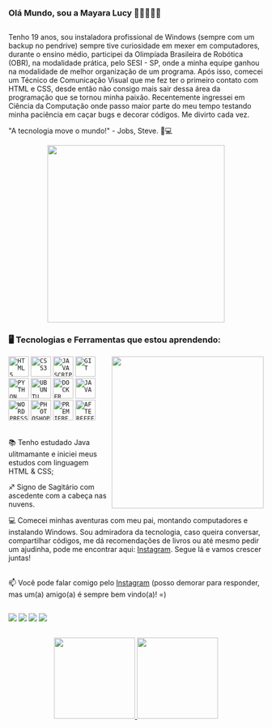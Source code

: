 ### Olá Mundo, sou a Mayara Lucy 👩🏻‍💻👋🏻

##

<text> Tenho 19 anos, sou instaladora profissional de Windows (sempre com um backup no pendrive) sempre tive curiosidade em mexer em computadores, durante o ensino médio, participei da Olimpíada Brasileira de Robótica (OBR), na modalidade prática, pelo SESI - SP, onde a minha equipe ganhou na modalidade de melhor organização de um programa. 
Após isso, comecei um Técnico de Comunicação Visual que me fez ter o primeiro contato com HTML e CSS, desde então não consigo mais sair dessa área da programação que se tornou minha paixão. Recentemente ingressei em Ciência da Computação onde passo maior parte do meu tempo testando minha paciência em caçar bugs e decorar códigos. Me divirto cada vez.

"A tecnologia move o mundo!" - Jobs, Steve. 🚀💻</text>

<p align="center">
  <img src="https://super.abril.com.br/wp-content/uploads/2016/09/super_imggato_digitando_0.gif" width="350">
</p>

### 🖥️ Tecnologias e Ferramentas que estou aprendendo: 
<p> <img width="300px" align="right"  src="https://picrew.me/shareImg/org/202206/338224_tvNkpuVH.png"> </p> 
<code><img width="40px" src="https://cdn.jsdelivr.net/gh/devicons/devicon/icons/html5/html5-original-wordmark.svg" title = "HTML5"/></code>
<code><img width="40px" src="https://cdn.jsdelivr.net/gh/devicons/devicon/icons/css3/css3-original-wordmark.svg" title = "CSS3"/></code>
<code><img width="40px" src="https://cdn.jsdelivr.net/gh/devicons/devicon/icons/javascript/javascript-original.svg" title = "JAVASCRIPT"/></code>
<code><img width="40px" src="https://cdn.jsdelivr.net/gh/devicons/devicon/icons/git/git-original.svg" title = "GIT"/></code>
<code><img width="40px" src="https://cdn.jsdelivr.net/gh/devicons/devicon/icons/python/python-original.svg" title = "PYTHON"/></code>
<code><img width="40px" src="https://cdn.jsdelivr.net/gh/devicons/devicon/icons/ubuntu/ubuntu-plain.svg" title = "UBUNTU"/></code>
<code><img width="40px" src="https://cdn.jsdelivr.net/gh/devicons/devicon/icons/docker/docker-original.svg" title = "DOCKER"/></code>
<code><img width="40px" src="https://cdn.jsdelivr.net/gh/devicons/devicon/icons/java/java-original.svg" title = "JAVA"/></code>
<code><img width="40px" src="https://cdn.jsdelivr.net/gh/devicons/devicon/icons/wordpress/wordpress-original.svg" title = "WORDPRESS"/></code>
<code><img width="40px" src="https://cdn.jsdelivr.net/gh/devicons/devicon/icons/photoshop/photoshop-plain.svg" title = "PHOTOSHOP"/></code>
<code><img width="40px" src="https://cdn.jsdelivr.net/gh/devicons/devicon/icons/premierepro/premierepro-original.svg" title = "PREMIERE"/></code>
<code><img width="40px" src="https://cdn.jsdelivr.net/gh/devicons/devicon/icons/aftereffects/aftereffects-original.svg" title = "AFTEREFFECTS"/></code>


</br>
</br>
<div display="inline-block">
 <p align="left">📚 Tenho estudado Java ulitmamante e iniciei meus estudos com linguagem HTML & CSS;</p>
 <p align="left">♐ Signo de Sagitário com ascedente com a cabeça nas nuvens.</p>
 <p align="left">💻 Comecei minhas aventuras com meu pai, montando computadores e instalando Windows. Sou admiradora da tecnologia, caso queira conversar, compartilhar códigos, me dá recomendações de livros ou até mesmo pedir um ajudinha, pode me encontrar aqui: <a href="https://www.instagram.com/mah_luccy/">Instagram</a>. Segue lá e vamos crescer juntas!</p>
 
</div>
</div>
</br>
📫 Você pode falar comigo pelo <a href="https://www.instagram.com/mah_luccy/">Instagram</a> (posso demorar para responder, mas um(a) amigo(a) é sempre bem vindo(a)! =)
</br>

 ##
 
<div> 
  <a href="https://www.instagram.com/mah_luccy/" target="_blank"><img src="https://img.shields.io/badge/-Instagram-%23E4405F?style=for-the-badge&logo=instagram&logoColor=white" target="_blank"></a>
 <a href="https://discord.gg/yQjYBCWxNJ" target="_blank"><img src="https://img.shields.io/badge/Discord-7289DA?style=for-the-badge&logo=discord&logoColor=white" target="_blank"></a> 
  <a href = "mailto:mayaralucy.710@gmail.com"><img src="https://img.shields.io/badge/-Gmail-%23333?style=for-the-badge&logo=gmail&logoColor=white" target="_blank"></a>
  <a href="https://www.linkedin.com/in/mayaralucy/" target="_blank"><img src="https://img.shields.io/badge/-LinkedIn-%230077B5?style=for-the-badge&logo=linkedin&logoColor=white" target="_blank"></a> 

##

  <div align="center">
  <a href="https://github.com/MahLucy">
  <img height="160em" src="https://github-readme-stats.vercel.app/api?username=MahLucy&show_icons=true&theme=dracula&include_all_commits=true&count_private=true"/>
  <img height="160em" src="https://github-readme-stats.vercel.app/api/top-langs/?username=MahLucy&layout=compact&langs_count=7&theme=dracula"/>
</div>
    


